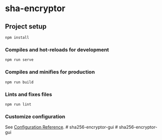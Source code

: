 # sha-encryptor

## Project setup
```
npm install
```

### Compiles and hot-reloads for development
```
npm run serve
```

### Compiles and minifies for production
```
npm run build
```

### Lints and fixes files
```
npm run lint
```

### Customize configuration
See [Configuration Reference](https://cli.vuejs.org/config/).
#   s h a 2 5 6 - e n c r y p t o r - g u i  
 #   s h a 2 5 6 - e n c r y p t o r - g u i  
 